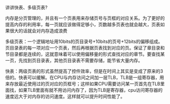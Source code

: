 讲讲快表、多级页表?

内存是分页管理的，并且有一个页表用来存储页号与页框的对应关系。为了更好的提高内存的利用率，每一页就应该做得足够小，页数越多页表也就会越大，页表如果很大的话就会对内存造成浪费

多级页表：一个逻辑地址用10bits的页目录号+10bits的页号+12bits的偏移组成。页目录表的每一项对应一个页表，然后再根据页表找到对应的页。保证了章目录和节目录都是连续的，这就意味着可以使用偏移量的形式查找对应的章节。要查找某一页，先找到页目录表，其他页目录表不需要存储，能节省大量内存。

快表：两级页表的形式虽然提高了控件效率，但是在时间上其实是变成了原来的3倍的。快表可以缓解。在CPU与内存访问之间加一层TLB，TLB是一组寄存器，用来存放最近使用过的页对应的页框号；这样如果CPU需要访问某一页首先在TLB里面找，如果TLB里面有就不用访问内存了，因为TLB是寄存器，cpu访问寄存器的速度远大于对内存的访问速度。这样就可以提升时间性能了。

